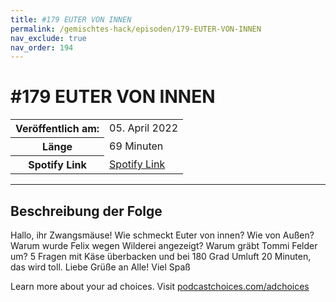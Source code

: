 ```yaml
---
title: #179 EUTER VON INNEN
permalink: /gemischtes-hack/episoden/179-EUTER-VON-INNEN
nav_exclude: true
nav_order: 194
---
```


# #179 EUTER VON INNEN
<table class="resp-table dcf-table dcf-table-responsive dcf-table-bordered dcf-table-striped dcf-w-100%">
                    <tbody>
                        <tr>
                            <th scope="row">Veröffentlich am:</th>
                            <td data-label="Veröffentlich am:">05. April 2022</td>
                        </tr>
                        <tr>
                            <th scope="row">Länge </th>
                            <td data-label="Länge ">69 Minuten</td>
                        </tr><tr>
                                <th scope="row">Spotify Link</th>
                                <td data-label="Spotify Link"><a href="https://open.spotify.com/episode/1DYg1l6xLFO54ewbK0HSzR">Spotify Link</a></td>
                            </tr></tbody>
                </table>

***

## Beschreibung der Folge

<div>
<p>Hallo, ihr Zwangsmäuse! Wie schmeckt Euter von innen? Wie von Außen? Warum wurde Felix wegen Wilderei angezeigt? Warum gräbt Tommi Felder um? 5 Fragen mit Käse überbacken und bei 180 Grad Umluft 20 Minuten, das wird toll. Liebe Grüße an Alle! Viel Spaß</p><p> </p><p>Learn more about your ad choices. Visit <a href="https://podcastchoices.com/adchoices" rel="nofollow">podcastchoices.com/adchoices</a></p>  
</div>

